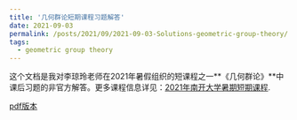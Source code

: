 ```yaml
---
title: '几何群论短期课程习题解答'
date: 2021-09-03
permalink: /posts/2021/09/2021-09-03-Solutions-geometric-group-theory/
tags:
  - geometric group theory
---
```


这个文档是我对李琼玲老师在2021年暑假组织的短课程之一**《几何群论》**中课后习题的非官方解答。更多课程信息详见：[2021年南开大学暑期短期课程](http://www.cim.nankai.edu.cn/2021/0611/c11453a372030/page.htm).

[pdf版本](https://llddeddym.github.io/files/2021-09-03-Solutions-geometric-group-theory.pdf)